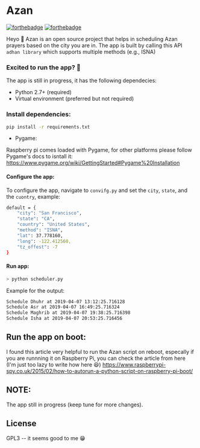 # Azan
[![forthebadge](https://forthebadge.com/images/badges/made-with-python.svg)](https://forthebadge.com) [![forthebadge](https://forthebadge.com/images/badges/built-with-love.svg)](https://forthebadge.com)

Heyo 👋 
Azan is an open source project that helps in scheduling Azan prayers based on the city you are in. 
The app is built by calling this API `adhan library` which supports multiple methods (e.g., ISNA)

### Excited to run the app? 🚀
The app is still in progress, it has the following dependecies:
* Python 2.7+ (required) 
* Virtual environment (preferred but not required)


### Install dependencies: 
```sh
pip install -r requirements.txt
```

* Pygame: 

Raspberry pi comes loaded with Pygame, for other platforms please follow Pygame's docs to isntall it: https://www.pygame.org/wiki/GettingStarted#Pygame%20Installation

#### Configure the app: 
To configure the app, navigate to `convifg.py` and set the `city`, `state`, and the `cuontry`, example:
```sh
default = {
    "city": "San Francisco",
    "state": "CA",
    "country": "United States",
    "method": "ISNA",
    "lat": 37.778160,
    "long": -122.412560, 
    "tz_offest": -7
}
```

#### Run app: 
```sh
> python scheduler.py
```

Example for the output:
```sh
Schedule Dhuhr at 2019-04-07 13:12:25.716128
Schedule Asr at 2019-04-07 16:49:25.716324
Schedule Maghrib at 2019-04-07 19:38:25.716398
Schedule Isha at 2019-04-07 20:53:25.716456
```

## Run the app on boot:
I found this article very helpful to run the Azan script on reboot, especally if you are runnning it on Raspberry Pi, you can check the article from here (I'm just too lazy to write how here 😆)
https://www.raspberrypi-spy.co.uk/2015/02/how-to-autorun-a-python-script-on-raspberry-pi-boot/

## NOTE:
The app still in progress (keep tune for more changes).

License
----

GPL3 -- it seems good to me 😁

